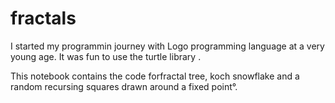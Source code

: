 # fractals
I started my programmin journey with Logo programming language at a very young age.
It was fun to use the turtle library . 

This notebook contains the code forfractal tree, koch snowflake and a random recursing squares drawn around a fixed point°.
